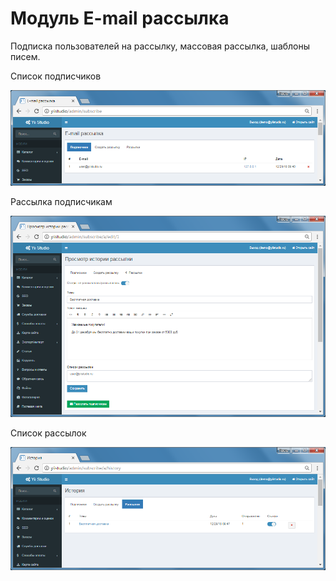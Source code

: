 Модуль E-mail рассылка
====================

Подписка пользователей на рассылку, массовая рассылка, шаблоны писем.

Список подписчиков

![Список подписчиков](images/user-control-panel-subscribers.png)

Рассылка подписчикам

![Рассылка подписчикам](images/user-control-panel-send-subscribe.png)

Список рассылок

![Список рассылок](images/user-control-panel-subscribe-list.png)





